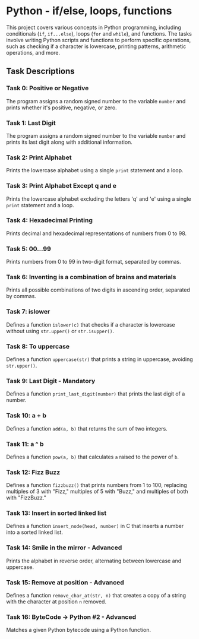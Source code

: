 # Python - if/else, loops, functions

This project covers various concepts in Python programming, including conditionals (`if`, `if...else`), loops (`for` and `while`), and functions. The tasks involve writing Python scripts and functions to perform specific operations, such as checking if a character is lowercase, printing patterns, arithmetic operations, and more.

## Task Descriptions

### Task 0: Positive or Negative
The program assigns a random signed number to the variable `number` and prints whether it's positive, negative, or zero.

### Task 1: Last Digit
The program assigns a random signed number to the variable `number` and prints its last digit along with additional information.

### Task 2: Print Alphabet
Prints the lowercase alphabet using a single `print` statement and a loop.

### Task 3: Print Alphabet Except q and e
Prints the lowercase alphabet excluding the letters 'q' and 'e' using a single `print` statement and a loop.

### Task 4: Hexadecimal Printing
Prints decimal and hexadecimal representations of numbers from 0 to 98.

### Task 5: 00...99
Prints numbers from 0 to 99 in two-digit format, separated by commas.

### Task 6: Inventing is a combination of brains and materials
Prints all possible combinations of two digits in ascending order, separated by commas.

### Task 7: islower
Defines a function `islower(c)` that checks if a character is lowercase without using `str.upper()` or `str.isupper()`.

### Task 8: To uppercase
Defines a function `uppercase(str)` that prints a string in uppercase, avoiding `str.upper()`.

### Task 9: Last Digit - Mandatory
Defines a function `print_last_digit(number)` that prints the last digit of a number.

### Task 10: a + b
Defines a function `add(a, b)` that returns the sum of two integers.

### Task 11: a ^ b
Defines a function `pow(a, b)` that calculates `a` raised to the power of `b`.

### Task 12: Fizz Buzz
Defines a function `fizzbuzz()` that prints numbers from 1 to 100, replacing multiples of 3 with "Fizz," multiples of 5 with "Buzz," and multiples of both with "FizzBuzz."

### Task 13: Insert in sorted linked list
Defines a function `insert_node(head, number)` in C that inserts a number into a sorted linked list.

### Task 14: Smile in the mirror - Advanced
Prints the alphabet in reverse order, alternating between lowercase and uppercase.

### Task 15: Remove at position - Advanced
Defines a function `remove_char_at(str, n)` that creates a copy of a string with the character at position `n` removed.

### Task 16: ByteCode -> Python #2 - Advanced
Matches a given Python bytecode using a Python function.



